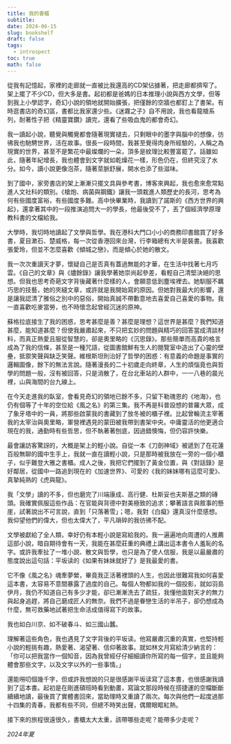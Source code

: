 ```yaml
---
title: 我的書櫃
subtitle: 
date: 2024-06-15
slug: bookshelf
draft: false
tags:
  - introspect
toc: true
math: false
---
```

從我有記憶起，家裡的走廊就一直被比我還高的CD架佔據著，把走廊都擠窄了。架上擺了不少CD，但大多是書。起初都是爸媽的日本推理小說與西方文學，但等到我上小學認字，奇幻小說的領地就開始擴張，把僅餘的空牆也都釘上了書架。有時逛書店的奇幻區，書都比我家還少些。《迷霧之子》自不用說，我也看龍槍系列，耐著性子把《精靈寶鑽》讀完，還看了些吸血鬼的都會奇幻。

我一讀起小說，聽覺與觸覺都會隨著現實褪去，只剩眼中的墨字與腦中的想像，彷彿我也馳騁世界，活在故事。很長一段時間，我甚至覺得肉身所經驗的，人稱之為現實的世界，甚至不是繁花中最燦爛的一朵，頂多是紋理比較豐富罷了。話雖如此，隨著年紀增長，我也體會到文字就如乾燥花一樣，形色仍在，但終究沒了水分。如今，讀小說更像泡茶，隨著莖脈舒展，開水也添了些滋味。

到了國中，家旁書店的架上漸漸只擺文具與參考書，博客來興起，我也愈來愈常點進人文社科的類別。《槍炮、病菌與鋼鐵》讓我一頭栽進人類歷史的長河，思考為何有些國度富裕，有些國度多難。高中快畢業時，我讀到了諾斯的《西方世界的興起》，還拿著其中的一段推演追問大一的學長，他最後受不了，丟了個經濟學原理教科書的文檔給我。

大學時，我切時地讀起了文學與哲學。我在港科大門口小小的商務印書館買了好多書，夏目漱石、楚威格，每一次從香港回來台灣，行李箱總有大半是裝書。我喜歡張愛玲，但並不怎麼喜歡《傾城之戀》，而是傾心於她的散文。

我一次次重讀天才夢，懷疑自己是否真有蓋過無能的才華，在生活中找著七月巧雲。《自己的文章》與《燼餘錄》讓我學著她崇尚起參差，看輕自己清堅決絕的思想。但我也思考奇葩文字背後藏著什麼樣的人，會願意低到塵埃裡去。她馴服不羈巧思的技藝，她的夾縫文章，或許就是我開始寫的原因。但她對我最大的影響，還是讓我認清了雅俗之別中的惡俗，開始真誠不帶歉意地去喜愛自己喜愛的事物。我一直喜歡吃麥當勞，也不時懷念起曾經沉迷的原神。

蘇格拉底接生了我的困惑，思考甚麼是善？甚麼是理想？這世界是甚麼？我們知道甚麼，能知道甚麼？但使我嚴肅起來，不只把玄妙的問題與精巧的回答當成清談材料，而真正熱愛且服從智慧的，卻是奧里略的《沉思錄》。那些簡單而高貴的格言成為了我的信條，甚至是一種咒語，從圖書館鮮有生人的閱覽室中造出了心靈的壁壘，抵禦笑聲與缺乏笑聲。維根斯坦則治好了哲學的困惑：有意義的命題是事實的邏輯圖像，餘下的無法言說。隨著漫長的二十初歲走向終章，人生的煩惱竟也與哲學的問題一般，沒有被回答，只是消散了，在台北車站的人群中，一一八巷的晨光裡，山與海間的台九線上。

在今天走進我的臥室，會看見奇幻的領地已餘不多，只留下勒瑰恩的《地海》，也仍有個等了十年的空位給《風之名》的第三集。我不再是科普設想的普羅大眾，成了象牙塔中的一員，將那些啟蒙我的書藏到了放冬被的櫃子裡。比起曾輪流主宰著我的太宰治與奧里略，軍營裡遇見的蒙田被我帶到書架中央。中庸靈活的他更適合現在的我，通勤時有些哲思，但不執著著刨底，因過錯懊悔，但仍容許快樂。

最會讓訪客驚訝的，大概是架上的輕小說。自從一本《刀劍神域》被遞到了在花蓮百般無聊的國中生手上，我就一直在讀輕小說，只是那時被我放在一旁的一個小櫃子，似乎難登大雅之書櫃。成人之後，我把它們擺到了黃金位置，與《對話錄》是好鄰居，從國中一路追到現在的《加速世界》、可愛的《我的妹妹哪有這麼可愛》、真摯純熟的《虎與龍》。

我「文學」讀的不多，但也磨完了川端康成、高行健、杜斯妥也夫斯基之類的磚頭。我確實佩服這些作品：在官能與背德中對美極致的追求；攀著語言與敘事的懸崖，試著說出不可言說，直到「只落著雪」；嗯，我對《白癡》還真沒什麼感想。我仰望他們的偉大，但也太偉大了，平凡瑣碎的我彷彿不配。

文學被獻給了全人類，幸好仍有本輕小說是寫給我的。我一遍遍地向周遭的人推薦這部小說，暗自期待會有一天，我能在甚麼莊重的典禮上講出這本書令人羞恥的名字。或許我牽扯了一堆小說、散文與哲學，也只是為了使人信服，我是以最嚴肅的態度說出這句話：平坂读的《如果有妹妹就好了》是我最愛的書。

它不像《風之名》魂牽夢縈，畢竟我正活著裡頭的人生，也因此很難寫我如何喜愛這本書，太容易不意間暴露了過度的自己。每個人物都如我的一個投影，就如羽島伊月，我仍不知道自己有多少才能，卻已漸漸洗去了疏狂，我懂他面對天才的無力與起身追趕，將自己磨成匠人的無奈。我們不過是眷戀生活的半吊子，卻仍想成為什麼，無可救藥地試著把生命活成值得寫下的故事。

我也如白川京、如不破春斗、如三國山蠶。

理解著這些角色，我也遇見了文字背後的平坂读。他寫嚴肅沉重的真實，也堅持輕小說的輕挑有趣，熱愛著、渴望著、信仰著故事。就如林文月寫給清少納言的：「你可以把我當作一個知音，因為我曾經仔仔細細讀你所寫的每一個字，並且能夠體會那些文字，以及文字以外的一些事情。」

還能嘮叨個幾千字，但或許我想說的只是很感謝平坂读寫了這本書，也很感謝我讀到了這本書。起初是在剛進碩班時看到動畫，寫論文那段時候在搭捷運的空檔斷斷續續地讀，最後買了實體書回來，當助理時又重讀了兩次。每次與他們一起度過那十四集的青春，我都有些不同，但總不時笑出聲，偶爾眼眶紅熱。

接下來的旅程很遠很久，書櫃太大太重，該帶哪些走呢？能帶多少走呢？

<!--more-->

*2024年夏*
